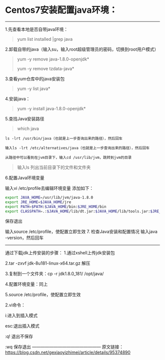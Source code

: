 # Centos7安装配置java环境：

----

1.先查看本地是否自带java环境：

>  yum list installed |grep java

2.卸载自带的java（输入su，输入root超级管理员的密码，切换到root用户模式）

> yum -y remove java-1.8.0-openjdk* 
>
> yum -y remove tzdata-java*

3.查看yum仓库中的java安装包

> yum -y list java*

4.安装java：

>yum -y install java-1.8.0-openjdk*

5.查找Java安装路径

>which java

	ls -lrt /usr/bin/java（也就是上一步查询出来的路径），然后回车
	
	输入ls -lrt /etc/alternatives/java（也就是上一步查询出来的路径），然后回车
	
	从路径中可以看到在jvm目录下，输入cd /usr/lib/jvm，跳转到jvm的目录

>输入ls 列出当前目录下的文件和文件夹

6.配置Java环境变量

输入vi /etc/profile去编辑环境变量
添加如下：

```bash
export JAVA_HOME=/usr/lib/jvm/java-1.8.0
export JRE_HOME=$JAVA_HOME/jre  
export PATH=$PATH:$JAVA_HOME/bin:$JRE_HOME/bin
export CLASSPATH=.:$JAVA_HOME/lib/dt.jar:$JAVA_HOME/lib/tools.jar:$JRE_HOME/lib
```

保存退出

输入source /etc/profile，使配置立即生效
7. 检查Java安装和配置情况 输入java -version，然后回车

      

----

通过下载jdk上传安装的步骤：
1.通过xshell上传jdk安装包

2.tar -zxvf jdk-8u181-linux-x64.tar.gz 解压

3.复制到一个文件夹：cp -r jdk1.8.0_181/ /opt/java/

4.配置环境变量：同上

5.source /etc/profile，使配置立即生效

 2.vi命令：

   i:进入到插入模式 

   esc:退出插入模式

   :q! 退出不保存

   :wq 保存退出
————————————————
原文链接：https://blog.csdn.net/gexiaoyizhimei/article/details/95374890